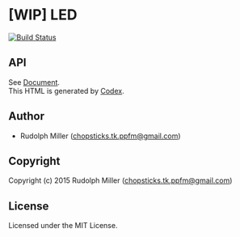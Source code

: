 # [WIP] LED
[![Build Status](https://circleci.com/gh/Rudolph-Miller/led.svg?style=shield)](https://circleci.com/gh/Rudolph-Miller/led)

## API

See [Document](https://rudolph-miller.github.io/led/overview.html).  
This HTML is generated by [Codex](https://github.com/CommonDoc/codex).


## Author

* Rudolph Miller (chopsticks.tk.ppfm@gmail.com)

## Copyright

Copyright (c) 2015 Rudolph Miller (chopsticks.tk.ppfm@gmail.com)

## License

Licensed under the MIT License.
